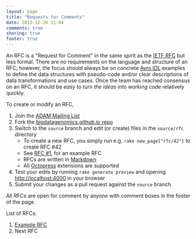 ```yaml
---
layout: page
title: "Requests for Comments"
date: 2013-12-26 11:04
comments: true
sharing: true
footer: true
---
```


An RFC is a "Request for Comment" in the same spirit as the [IETF RFC](http://www.ietf.org/rfc.html) but
less formal. There are no requirements on the language and structure of an
RFC; however, the focus should always be on concrete [Avro IDL](http://avro.apache.org/docs/1.7.5/idl.html)
examples to define the data structures with pseudo-code and/or clear descriptions of data transformations and use
cases. Once the team has reached consensus on an RFC, it should be *easy to turn the ideas
into working code* relatively quickly.

To create or modify an RFC,

1. Join the [ADAM Mailing List](/mail)
2. Fork the [bigdatagenomics.github.io repo](https://github.com/bigdatagenomics/bigdatagenomics.github.io)
3. Switch to the `source` branch and edit (or create) files in the `source/rfc` directory
   - To create a new RFC, you simply run e.g. `rake new_page["rfc/42"]` to create RFC #42
   - See [RFC #1](/rfc/1), for an example RFC
   - RFCs are written in [Markdown](http://daringfireball.net/projects/markdown/)
   - All [Octopress](http://octopress.org/docs/) extensions are supported
4. Test your edits by running `rake generate preview` and opening [http://localhost:4000](http://localhost:4000) in your browser
5. Submit your changes as a pull request against the `source` branch

All RFCs are open for comment by anyone with comment boxes in the footer of the page.

List of RFCs:

1. [Example RFC](/rfc/1)
2. Next RFC

